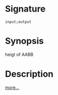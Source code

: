 # Signature
```vikid-signature
input;output
```

# Synopsis
heigt of AABB

# Description

[more...](https://en.wikipedia.org/wiki/Minimum_bounding_box#Axis-aligned_minimum_bounding_box)